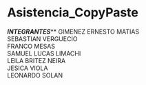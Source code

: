 # Asistencia_CopyPaste

*******INTEGRANTES*********
GIMENEZ ERNESTO MATIAS      
SEBASTIAN VERGUECIO         
FRANCO MESAS                
SAMUEL LUCAS LIMACHI       
LEILA BRITEZ NEIRA          
JESICA VIOLA                
LEONARDO SOLAN        
